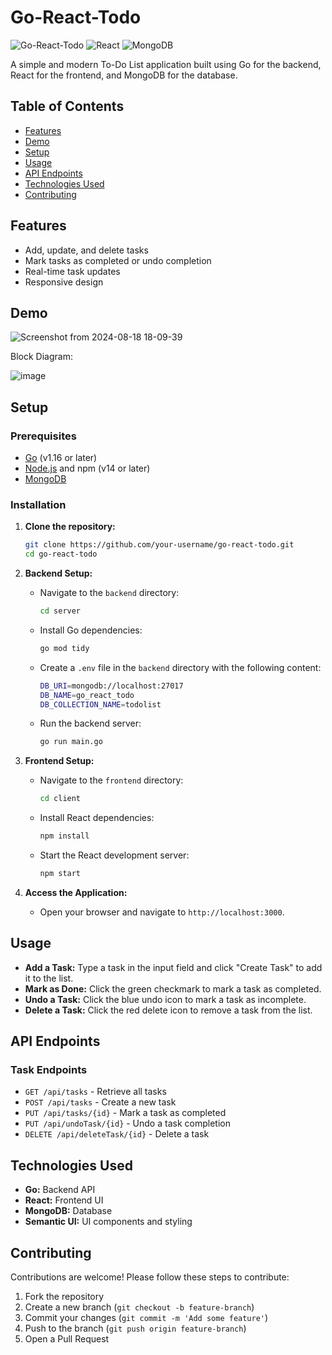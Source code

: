 
# Go-React-Todo

![Go-React-Todo](https://img.shields.io/badge/Go-1.16-blue.svg)
![React](https://img.shields.io/badge/React-17.0.2-blue.svg)
![MongoDB](https://img.shields.io/badge/MongoDB-4.4-green.svg)

A simple and modern To-Do List application built using Go for the backend, React for the frontend, and MongoDB for the database.

## Table of Contents
- [Features](#features)
- [Demo](#demo)
- [Setup](#setup)
- [Usage](#usage)
- [API Endpoints](#api-endpoints)
- [Technologies Used](#technologies-used)
- [Contributing](#contributing)

## Features
- Add, update, and delete tasks
- Mark tasks as completed or undo completion
- Real-time task updates
- Responsive design

## Demo
![Screenshot from 2024-08-18 18-09-39](https://github.com/user-attachments/assets/e1b67109-5e0f-4f1f-8f5c-10b3a3f5dade)

Block Diagram:

![image](https://github.com/user-attachments/assets/0687e669-c289-479f-8879-55692348a63b)



## Setup

### Prerequisites
- [Go](https://golang.org/dl/) (v1.16 or later)
- [Node.js](https://nodejs.org/) and npm (v14 or later)
- [MongoDB](https://www.mongodb.com/try/download/community)

### Installation

1. **Clone the repository:**
   ```bash
   git clone https://github.com/your-username/go-react-todo.git
   cd go-react-todo
   ```

2. **Backend Setup:**
   - Navigate to the `backend` directory:
     ```bash
     cd server
     ```
   - Install Go dependencies:
     ```bash
     go mod tidy
     ```
   - Create a `.env` file in the `backend` directory with the following content:
     ```bash
     DB_URI=mongodb://localhost:27017
     DB_NAME=go_react_todo
     DB_COLLECTION_NAME=todolist
     ```
   - Run the backend server:
     ```bash
     go run main.go
     ```

3. **Frontend Setup:**
   - Navigate to the `frontend` directory:
     ```bash
     cd client
     ```
   - Install React dependencies:
     ```bash
     npm install
     ```
   - Start the React development server:
     ```bash
     npm start
     ```

4. **Access the Application:**
   - Open your browser and navigate to `http://localhost:3000`.

## Usage

- **Add a Task:** Type a task in the input field and click "Create Task" to add it to the list.
- **Mark as Done:** Click the green checkmark to mark a task as completed.
- **Undo a Task:** Click the blue undo icon to mark a task as incomplete.
- **Delete a Task:** Click the red delete icon to remove a task from the list.

## API Endpoints

### Task Endpoints
- `GET /api/tasks` - Retrieve all tasks
- `POST /api/tasks` - Create a new task
- `PUT /api/tasks/{id}` - Mark a task as completed
- `PUT /api/undoTask/{id}` - Undo a task completion
- `DELETE /api/deleteTask/{id}` - Delete a task

## Technologies Used

- **Go:** Backend API
- **React:** Frontend UI
- **MongoDB:** Database
- **Semantic UI:** UI components and styling

## Contributing

Contributions are welcome! Please follow these steps to contribute:

1. Fork the repository
2. Create a new branch (`git checkout -b feature-branch`)
3. Commit your changes (`git commit -m 'Add some feature'`)
4. Push to the branch (`git push origin feature-branch`)
5. Open a Pull Request

